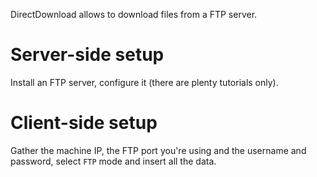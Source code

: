 DirectDownload allows to download files from a FTP server.

# Server-side setup

Install an FTP server, configure it (there are plenty tutorials only).

# Client-side setup

Gather the machine IP, the FTP port you're using and the username and password, select `FTP` mode and insert all the data.